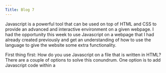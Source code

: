 ```yaml
---
Title: Blog 7
---
```

  Javascript is a powerful tool that can be used on top of HTML and CSS to provide an advanced and interactive environment on a given webpage. I had the opportunity this week to use Javascript on a webpage that I had already created previously and get an understanding of how to use the language to give the website some extra functionality.
  
  First thing first: How do you use Javascript on a file that is written in HTML? There are a couple of options to solve this conundrum. One option is to add Javascript code within a <script> tag. For example, if a webpage needs to have a pop-up window displaying today's date and the current time, an HTML file using Javascript would look like this:
  
  ```
  <script>
     var date = new Date()
     alert("Today's date is " + date);
  </script>
  ```
  Here, the variable "date" is created and populated with the date object. This practice of inserting Javascript into HTML can be used for a multitude of purposes and functions. For the sake of clarity however, I opted to put my Javascript code into a separate file that would then be linked to the HTML page. This makes the HTML code look cleaner and makes the website more modular. Using this practice, I created a separate file in the same directory as my HTML files and named it "script.js". After putting all of the Javascript into this file, it is just a matter of adding the source .js file to the HTML page. 
  ```
  <script src = "script.js"></script>
  ```
  Unlike the languages with which Javascript is working with (HTML and CSS), Javascript can contain functions that complete a complex action. Look at the array below:
  ```
  var names;
  names = ["Melony", "Carl", "Alyssa", "Jeff"];
  
  console.log("Initial output: ", names);
  
  names.shift();
  console.log("Resulting array: ", names);
  ```
  In this simple function, the array "names" is created and populated with the four names "Melony, Carl, Alyssa, Jeff" and its contents are outputted to the console (for testing purposes), which can be accessed on any modern web browser. The line "names.shift();" actually takes an action on the array. The first object inside of the array is eliminated and all other objects are shifted to the left. The resulting array is outputted to the console, resulting in the following:
  
![javascript array example](https://i.gyazo.com/cd4fb0c447de7e625fe4e6efdc67d4ed.png)

  These are just a few simple examples of the functionality of Javascript within a webpage. In the coming weeks, I will be delving deeper into the language and using Javascript to perform more complex actions.
